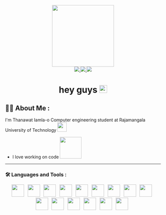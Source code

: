 <div id="header" align="center">
  <img src="https://media.giphy.com/media/gjrYDwbjnK8x36xZIO/giphy.gif" width="200"/>
</div>
<div align="center">
  <a href="https://web.facebook.com/Thanawatdduck13">
    <img src="https://img.shields.io/badge/Facebook-white?style=for-the-badge&logo=facebook&logoColor=black%22">
  </a>
  <a href="https://www.youtube.com/channel/UCkx_PpF-u1EwNk9NmtAkBsA">
    <img src="https://img.shields.io/badge/youtube-red?style=for-the-badge&logo=youtube&logoColor=black%22">
  </a>
  <a href="https://www.instagram.com/ffirst03/">
    <img src="https://img.shields.io/badge/Instagram-white?style=for-the-badge&logo=instagram&logoColor=black%22">
  </a>
</div>
<h1 align="center">
  hey guys
  <img src="https://media.giphy.com/media/hvRJCLFzcasrR4ia7z/giphy.gif" width="25px"/>
</h1>

## :technologist: About Me :
I'm Thanawat Iamla-o Computer engineering student at Rajamangala University of Technology <img src="https://media.giphy.com/media/WUlplcMpOCEmTGBtBW/giphy.gif" width="30">
  - I love working on code <img src="https://media.giphy.com/media/Qo2dupDib32rkTY4hX/giphy.gif" width="70">

---
### :hammer_and_wrench: Languages and Tools :
  <div align="center">
    <img src="https://github.com/thanawat1303/ImageIcon/blob/main/c-program-icon.svg" width="40" height="40">&nbsp;&nbsp;
    <img src="https://github.com/thanawat1303/ImageIcon/blob/main/java-programming-language-icon.svg" width="40" height="40">&nbsp;&nbsp;
    <img src="https://github.com/thanawat1303/ImageIcon/blob/main/python-programming-language-icon.svg" width="40" height="40">&nbsp;&nbsp;
    <img src="https://github.com/thanawat1303/ImageIcon/blob/main/qt-1.svg" width="40" height="40">&nbsp;&nbsp;
    <img src="https://github.com/thanawat1303/ImageIcon/blob/main/arduino.svg" width="40" height="40">&nbsp;&nbsp;
    <img src="https://github.com/thanawat1303/ImageIcon/blob/main/flutter-icon.svg" width="40" height="40">&nbsp;&nbsp;
    <img src="https://github.com/thanawat1303/ImageIcon/blob/main/dart-programming-language-icon.svg" width="40" height="40">&nbsp;&nbsp;
    <img src="https://github.com/thanawat1303/ImageIcon/blob/main/html-icon.svg" width="40" height="40">&nbsp;&nbsp;
    <img src="https://github.com/thanawat1303/ImageIcon/blob/main/css-icon.svg" width="40" height="40">&nbsp;&nbsp;
    <img src="https://github.com/thanawat1303/ImageIcon/blob/main/javascript-programming-language-icon.svg" width="40" height="40">&nbsp;&nbsp;
    <img src="https://github.com/thanawat1303/ImageIcon/blob/main/php-programming-language-icon.svg" width="40" height="40">&nbsp;&nbsp;
    <img src="https://github.com/thanawat1303/ImageIcon/blob/main/node-js-svgrepo-com.svg" width="40" height="40">&nbsp;&nbsp;
    <img src="https://github.com/thanawat1303/ImageIcon/blob/main/google-firebase-icon.svg" width="40" height="40">&nbsp;&nbsp;
    <img src="https://github.com/thanawat1303/ImageIcon/blob/main/mysql-icon.svg" width="40" height="40">&nbsp;&nbsp;
    <img src="https://github.com/thanawat1303/ImageIcon/blob/main/oracle-6.svg" width="40" height="40">&nbsp;&nbsp;
  </div>
  
  
